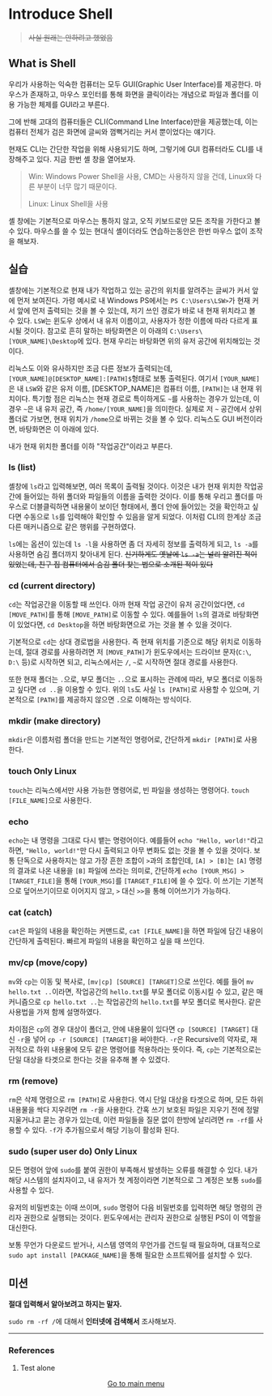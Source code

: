 # Introduce Shell

> ~~사실 원래는 안하려고 했었음~~

## What is Shell

우리가 사용하는 익숙한 컴퓨터는 모두 GUI(Graphic User Interface)를 제공한다. 마우스가 존재하고, 마우스 포인터를 통해 화면을 클릭이라는 개념으로 파일과 폴더를 이용 가능한 체제를 GUI라고 부른다.

그에 반해 고대의 컴퓨터들은 CLI(Command LIne Interface)만을 제공했는데, 이는 컴퓨터 전체가 검은 화면에 글씨와 껌뻑거리는 커서 뿐이었다는 얘기다.

현재도 CLI는 간단한 작업을 위해 사용되기도 하며, 그렇기에 GUI 컴퓨터라도 CLI를 내장해주고 있다. 지금 한번 셸 창을 열어보자.

> Win: Windows Power Shell을 사용, CMD는 사용하지 않을 건데, Linux와 다른 부분이 너무 많기 때문이다.
> 
> Linux: Linux Shell을 사용
>

셸 창에는 기본적으로 마우스는 통하지 않고, 오직 키보드로만 모든 조작을 가한다고 볼 수 있다. 마우스를 쓸 수 있는 현대식 셸이더라도 연습하는동안은 한번 마우스 없이 조작을 해보자.

## 실습

셸창에는 기본적으로 현재 내가 작업하고 있는 공간의 위치를 알려주는 글씨가 커서 앞에 먼저 보여진다. 가령 예시로 내 Windows PS에서는 `PS C:\Users\LSW>`가 현재 커서 앞에 먼저 출력되는 것을 볼 수 있는데, 저기 쓰인 경로가 바로 내 현재 위치라고 볼 수 있다. `LSW`는 윈도우 상에서 내 유저 이름이고, 사용자가 정한 이름에 따라 다르게 표시될 것이다. 참고로 흔히 말하는 바탕화면은 이 아래의 `C:\Users\[YOUR_NAME]\Desktop`에 있다. 현재 우리는 바탕화면 위의 유저 공간에 위치해있는 것이다.

리눅스도 이와 유사하지만 조금 다른 정보가 출력되는데, `[YOUR_NAME]@[DESKTOP_NAME]:[PATH]$`형태로 보통 출력된다. 여기서 `[YOUR_NAME]`은 내 `LSW`와 같은 유저 이름, [DESKTOP_NAME]은 컴퓨터 이름, `[PATH]`는 내 현재 위치이다. 특기할 점은 리눅스는 현재 경로로 특이하게도 `~`를 사용하는 경우가 있는데, 이 경우 `~`은 내 유저 공간, 즉 `/home/[YOUR_NAME]`을 의미한다. 실제로 저 `~` 공간에서 상위 폴더로 가보면, 현재 위치가 `/home`으로 바뀌는 것을 볼 수 있다. 리눅스도 GUI 버전이라면, 바탕화면은 이 아래에 있다.

내가 현재 위치한 폴더를 이하 "작업공간"이라고 부른다.

### ls (list)

셸창에 `ls`라고 입력해보면, 여러 목록이 출력될 것이다. 이것은 내가 현재 위치한 작업공간에 들어있는 하위 폴더와 파일들의 이름을 출력한 것이다. 이를 통해 우리고 폴더를 마우스로 더블클릭하면 내용물이 보이던 형태에서, 폴더 안에 들어있는 것을 확인하고 싶다면 수동으로 `ls`를 입력해야 확인할 수 있음을 알게 되었다. 이처럼 CLI의 한계상 조금 다른 매커니즘으로 같은 행위를 구현하였다.

`ls`에는 옵션이 있는데 `ls -l`을 사용하면 좀 더 자세히 정보를 출력하게 되고, `ls -a`를 사용하면 숨김 폴더까지 찾아내게 된다. ~~신기하게도 옛날에 `ls -a`는 널리 알려진 적이 있었는데, 친구 집 컴퓨터에서 숨김 폴더 찾는 법으로 소개된 적이 있다~~

### cd (current directory)

`cd`는 작업공간을 이동할 때 쓰인다. 아까 현재 작업 공간이 유저 공간이었다면, `cd [MOVE_PATH]`를 통해 `[MOVE_PATH]`로 이동할 수 있다. 예를들어 `ls`의 결과로 바탕화면이 있었다면, `cd Desktop`을 하면 바탕화면으로 가는 것을 볼 수 있을 것이다.

기본적으로 `cd`는 상대 경로법을 사용한다. 즉 현재 위치를 기준으로 해당 위치로 이동하는데, 절대 경로를 사용하려면 저 `[MOVE_PATH]`가 윈도우에서는 드라이브 문자(`C:\`, `D:\` 등)로 시작하면 되고, 리눅스에서는 `/`, `~`로 시작하면 절대 경로를 사용한다.

또한 현재 폴더는 `.`으로, 부모 폴더는 `..`으로 표시하는 관례에 따라, 부모 폴더로 이동하고 싶다면 `cd ..`을 이용할 수 있다. 위의 `ls`도 사실 `ls [PATH]`로 사용할 수 있으며, 기본적으로 `[PATH]`를 제공하지 않으면 `.`으로 이해하는 방식이다.

### mkdir (make directory)

`mkdir`은 이름처럼 폴더을 만드는 기본적인 명령어로, 간단하게 `mkdir [PATH]`로 사용한다.

### touch **Only Linux**

`touch`는 리눅스에서만 사용 가능한 명령어로, 빈 파일을 생성하는 명령어다. `touch [FILE_NAME]`으로 사용한다.

### echo

`echo`는 내 명령을 그대로 다시 뱉는 명령어이다. 예를들어 `echo "Hello, world!"`라고 하면, `"Hello, world!"`만 다시 출력되고 아무 변화도 없는 것을 볼 수 있을 것이다. 보통 단독으로 사용하지는 않고 가장 흔한 조합이 `>`과의 조합인데, `[A] > [B]`는 `[A]` 명령의 결과로 나온 내용을 `[B]` 파일에 쓰라는 의미로, 간단하게 `echo [YOUR_MSG] > [TARGET_FILE]`을 통해 `[YOUR_MSG]`를 `[TARGET_FILE]`에 쓸 수 있다. 이 쓰기는 기본적으로 덮어쓰기이므로 이어지지 않고, `>` 대신 `>>`을 통해 이어쓰기가 가능하다.

### cat (catch)

`cat`은 파일의 내용을 확인하는 커맨드로, `cat [FILE_NAME]`을 하면 파일에 담긴 내용이 간단하게 출력된다. 빠르게 파일의 내용을 확인하고 싶을 때 쓰인다.

### mv/cp (move/copy)

`mv`와 `cp`는 이동 및 복사로, `[mv|cp] [SOURCE] [TARGET]`으로 쓰인다. 예를 들어 `mv hello.txt ..`이라면, 작업공간의 `hello.txt`를 부모 폴더로 이동시킬 수 있고, 같은 매커니즘으로 `cp hello.txt ..`는 작업공간의 `hello.txt`를 부모 폴더로 복사한다. 같은 사용법을 가져 함께 설명하였다.

차이점은 `cp`의 경우 대상이 폴더고, 안에 내용물이 있다면 `cp [SOURCE] [TARGET]` 대신 `-r`을 넣어 `cp -r [SOURCE] [TARGET]`을 써야한다. `-r`은 Recursive의 약자로, 재귀적으로 하위 내용물에 모두 같은 명령어를 적용하라는 뜻이다. 즉, `cp`는 기본적으로는 단일 대상을 타겟으로 한다는 것을 유추해 볼 수 있겠다.

### rm (remove)

`rm`은 삭제 명령으로 `rm [PATH]`로 사용한다. 역시 단일 대상을 타겟으로 하며, 모든 하위 내용물을 싹다 지우려면 `rm -r`을 사용한다. 간혹 쓰기 보호된 파일은 지우기 전에 정말 지울거냐고 묻는 경우가 있는데, 이런 파일들을 질문 없이 한방에 날리려면 `rm -rf`를 사용할 수 있다. `-f`가 추가됨으로서 해당 기능이 활성화 된다.

### sudo (super user do) **Only Linux**

모든 명령어 앞에 `sudo`를 붙여 권한이 부족해서 발생하는 오류를 해결할 수 있다. 내가 해당 시스템의 설치자이고, 내 유저가 첫 계정이라면 기본적으로 그 계정은 보통 `sudo`를 사용할 수 있다.

유저의 비밀번호는 이때 쓰이며, `sudo` 명령어 다음 비밀번호를 입력하면 해당 명령의 관리자 권한으로 실행되는 것이다. 윈도우에서는 관리자 권한으로 실행된 PS이 이 역할을 대신한다.

보통 무언가 다운로드 받거나, 시스템 영역의 무언가를 건드릴 때 필요하며, 대표적으로 `sudo apt install [PACKAGE_NAME]`을 통해 필요한 소프트웨어를 설치할 수 있다.

## 미션

**절대 입력해서 알아보려고 하지는 말자.**

`sudo rm -rf /`에 대해서 **인터넷에 검색해서** 조사해보자.

---

### References
1. Test alone

<p align=center><a href="../README.md">Go to main menu</a></p>
